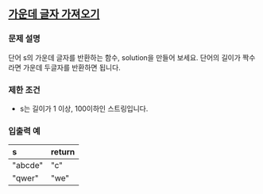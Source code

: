## [가운데 글자 가져오기](https://programmers.co.kr/learn/courses/30/lessons/12903?language=javascript)
### 문제 설명
단어 s의 가운데 글자를 반환하는 함수, solution을 만들어 보세요. 단어의 길이가 짝수라면 가운데 두글자를 반환하면 됩니다.

### 제한 조건
- s는 길이가 1 이상, 100이하인 스트링입니다.

### 입출력 예

|s|return|
|:--|:--|
|"abcde"|"c"|
|"qwer"|"we"|
